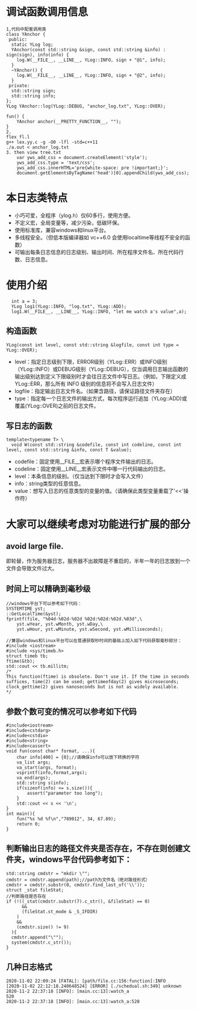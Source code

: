 # 调试函数调用信息
```
1,代码中配套调用类
class YAnchor {
 public:
  static YLog log;
  YAnchor(const std::string &sign, const std::string &info) : sign(sign), info(info) {
    log.W(__FILE__, __LINE__, YLog::INFO, sign + "@1", info);
  }
  ~YAnchor() {
    log.W(__FILE__, __LINE__, YLog::INFO, sign + "@2", info);
  }
 private:
  std::string sign;
  std::string info;
};
YLog YAnchor::log(YLog::DEBUG, "anchor_log.txt", YLog::OVER);

fun() {
    YAnchor anchor(__PRETTY_FUNCTION__, "");
}
2.
flex fl.l
g++ lex.yy.c -g -O0 -lfl -std=c++11
./a.out < anchor_log.txt
3. then view tree.txt
    var yws_add_css = document.createElement('style');
    yws_add_css.type = 'text/css';
    yws_add_css.innerHTML='pre{white-space: pre !important;}';
    document.getElementsByTagName('head')[0].appendChild(yws_add_css);
```
# 本日志类特点

* 小巧可爱，全程序（ylog.h）仅60多行，使用方便。
* 不定义宏，全局变量等，减少污染，低碳环保。
* 使用标准库，兼容windows和linux平台。
* 多线程安全。（但低本版编译器如 vc++6.0 会使用localtime等线程不安全的函数）
* 可输出每条日志信息的日志级别、输出时间、所在程序文件名、所在代码行数、日志信息。

# 使用介绍
```
  int a = 3;
  YLog log1(YLog::INFO, "log.txt", YLog::ADD);
  log1.W(__FILE__, __LINE__, YLog::INFO, "let me watch a's value",a);
```

## 构造函数
```
YLog(const int level, const std::string &logfile, const int type = YLog::OVER);
```
* level：指定日志级别下限，ERROR级别（YLog::ERR）或INFO级别（YLog::INFO）或DEBUG级别（YLog::DEBUG），仅当调用日志输出函数的输出级别达到定义下限级别时才会往日志文件中写日志。（例如，下限定义成YLog::ERR，那么所有 INFO 级别的信息将不会写入日志文件）
* logfile：指定输出日志文件名。（如果含路径，请保证路径文件夹存在）
* type：指定每一个日志文件的输出方式，每次程序运行追加（YLog::ADD)或覆盖(YLog::OVER)之前的日志文件。

## 写日志的函数
```
template<typename T> \
  void W(const std::string &codefile, const int codeline, const int level, const std::string &info, const T &value);
```
* codefile：固定使用__FILE__宏表示哪个程序文件输出的日志。
* codeline：固定使用__LINE__宏表示文件中哪一行代码输出的日志。
* level：本条信息的级别。（仅当达到下限时才会写入文件）
* info：string类型的任意信息。
* value：想写入日志的任意类型的变量的值。（请确保此类型变量重载了'<<'操作符）

# 大家可以继续考虑对功能进行扩展的部分

## avoid large file.
即轮替，作为服务器日志，服务器不出故障是不重启的，半年一年的日志放到一个文件会导致文件过大。

## 时间上可以精确到毫秒级

```
//windows平台下可以参考如下代码：
SYSTEMTIME yst;
::GetLocalTime(&yst);
fprintf(file, "%04d-%02d-%02d %02d:%02d:%02d.%03d",\
    yst.wYear, yst.wMonth, yst.wDay,\
    yst.wHour, yst.wMinute, yst.wSecond, yst.wMilliseconds);

//兼容windows和linux平台可以在普通获取秒时间的基础上加入如下代码获取毫秒部分：
#include <iostream>
#include <sys/timeb.h>
struct timeb tb;
ftime(&tb);
std::cout << tb.millitm;
/*
This function(ftime) is obsolete. Don't use it. If the time in seconds suffices, time(2) can be used; gettimeofday(2) gives microseconds; clock_gettime(2) gives nanoseconds but is not as widely available.
*/
```

## 参数个数可变的情况可以参考如下代码

```
#include<iostream>
#include<cstdarg>
#include<cstdio>
#include<string>
#include<cassert>
void fun(const char* format, ...){
    char info[400] = {0};//请确保info可以放下转换的字符
    va_list args;
    va_start(args, format);    
    vsprintf(info,format,args);
    va_end(args); 
    std::string s(info);
    if(sizeof(info) <= s.size()){
        assert("parameter too long");
    }   
    std::cout << s << '\n';
}
int main(){
    fun("%s %d %f\n","789012", 34, 67.89);
    return 0;
}
```

## 判断输出日志的路径文件夹是否存在，不存在则创建文件夹，windows平台代码参考如下：

```
std::string cmdstr = "mkdir \"";
cmdstr = cmdstr.append(path);//path为文件名（绝对路径形式）
cmdstr = cmdstr.substr(0, cmdstr.find_last_of('\\'));
struct _stat fileStat;
//判断路径是否存在
if (!((_stat(cmdstr.substr(7).c_str(), &fileStat) == 0) 
      && 
      (fileStat.st_mode & _S_IFDIR)
    )  
    &&
    (cmdstr.size() != 9)
  ){
  cmdstr.append("\"");
  system(cmdstr.c_str());
}
```

## 几种日志格式
```
2020-11-02 22:09:24 [FATAL]: [path/file.cc:156:function]:INFO
[2020-11-02 22:12:18.240648524] [ERROR] [./schedual.sh:349] unknown
2020-11-2 22:37:18 [INFO]: [main.cc:13]:watch_a
520
2020-11-2 22:37:18 [INFO]: [main.cc:13]:watch_a:520
```
